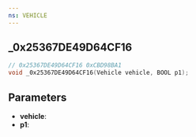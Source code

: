 ```yaml
---
ns: VEHICLE
---
```

## _0x25367DE49D64CF16

```c
// 0x25367DE49D64CF16 0xCBD98BA1
void _0x25367DE49D64CF16(Vehicle vehicle, BOOL p1);
```


## Parameters
* **vehicle**: 
* **p1**: 

